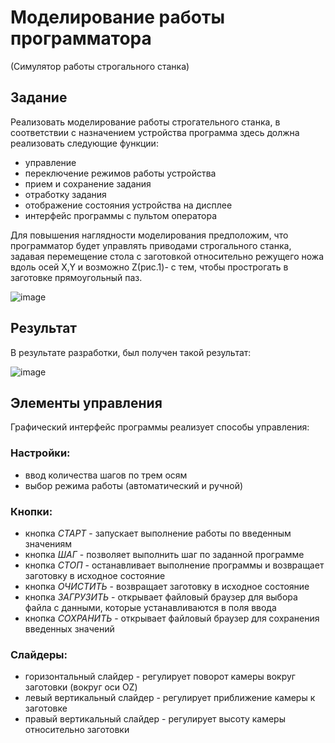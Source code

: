 # Моделирование работы программатора
(Симулятор работы строгального станка)

## Задание

Реализовать моделирование работы строгательного станка, в соответствии с назначением устройства программа здесь должна реализовать следующие функции:
- управление
- переключение режимов работы устройства
- прием и сохранение задания
- отработку задания    
- отображение состояния устройства на дисплее
- интерфейс программы с пультом оператора

Для повышения наглядности моделирования предположим, что программатор будет управлять приводами строгального станка,
задавая перемещение стола с заготовкой относительно режущего ножа вдоль осей X,Y и возможно Z(рис.1)- с тем, чтобы прострогать в заготовке прямоугольный паз.

![image](https://user-images.githubusercontent.com/51335422/113574103-175ea600-9624-11eb-981a-89590fef80a7.png)

## Результат

В результате разработки, был получен такой результат:

![image](https://user-images.githubusercontent.com/51335422/113574329-85a36880-9624-11eb-9f7b-e544e207d428.png)

## Элементы управления

Графический интерфейс программы реализует способы управления:
### Настройки:
- ввод количества шагов по трем осям
- выбор режима работы (автоматический и ручной)
### Кнопки:
- кнопка *СТАРТ* - запускает выполнение работы по введенным значениям
- кнопка *ШАГ* - позволяет выполнить шаг по заданной программе
- кнопка *СТОП* - останавливает выполнение программы и возвращает заготовку в исходное состояние
- кнопка *ОЧИСТИТЬ* - возвращает заготовку в исходное состояние
- кнопка *ЗАГРУЗИТЬ* - открывает файловый браузер для выбора файла с данными, которые устанавливаются в поля ввода
- кнопка *СОХРАНИТЬ* -  открывает файловый браузер для сохранения введенных значений

### Слайдеры:
- горизонтальный слайдер - регулирует поворот камеры вокруг заготовки (вокруг оси OZ)
- левый вертикальный слайдер - регулирует приближение камеры к заготовке
- правый вертикальный слайдер - регулирует высоту камеры относительно заготовки

